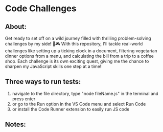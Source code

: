 # Code Challenges

## About:

Get ready to set off on a wild journey filled with thrilling problem-solving challenges by my side! 👾🎮
With this repository, I'll tackle real-world challenges like setting up a ticking clock in a document, filtering vegetarian dinner options from a menu, and calculating the bill from a trip to a coffee shop. Each challenge is its own exciting quest, giving me the chance to sharpen my JavaScript skills one step at a time!

## Three ways to run tests:

1. navigate to the file directory, type "node fileName.js" in the terminal and press enter
2. or go to the Run option in the VS Code menu and select Run Code
3. or install the Code Runner extension to easily run JS code

## Notes:
